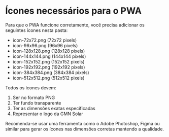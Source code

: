# Ícones necessários para o PWA

Para que o PWA funcione corretamente, você precisa adicionar os seguintes ícones nesta pasta:

- icon-72x72.png (72x72 pixels)
- icon-96x96.png (96x96 pixels)
- icon-128x128.png (128x128 pixels)
- icon-144x144.png (144x144 pixels)
- icon-152x152.png (152x152 pixels)
- icon-192x192.png (192x192 pixels)
- icon-384x384.png (384x384 pixels)
- icon-512x512.png (512x512 pixels)

Todos os ícones devem:
1. Ser no formato PNG
2. Ter fundo transparente
3. Ter as dimensões exatas especificadas
4. Representar o logo da GMN Solar

Recomenda-se usar uma ferramenta como o Adobe Photoshop, Figma ou similar para gerar os ícones nas dimensões corretas mantendo a qualidade. 
